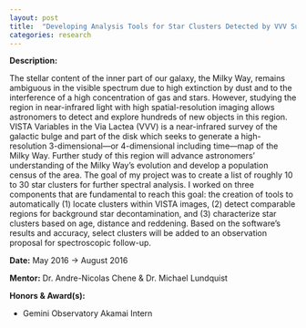 ```yaml
---
layout: post
title:  "Developing Analysis Tools for Star Clusters Detected by VVV Survey"
categories: research
---
```


**Description:**

The stellar content of the inner part of our galaxy, the Milky Way, remains ambiguous in the visible spectrum due to high extinction by dust and to the interference of a high concentration of gas and stars. However, studying the region in near-infrared light with high spatial-resolution imaging allows astronomers to detect and explore hundreds of new objects in this region. VISTA Variables in the Via Lactea (VVV) is a near-infrared survey of the galactic bulge and part of the disk which seeks to generate a high-resolution 3-dimensional—or 4-dimensional including time—map of the Milky Way. Further study of this region will advance astronomers’ understanding of the Milky Way’s evolution and develop a population census of the area. The goal of my project was to create a list of roughly 10 to 30 star clusters for further spectral analysis. I worked on three components that are fundamental to reach this goal: the creation of tools to automatically (1) locate clusters within VISTA images, (2) detect comparable regions for background star decontamination, and (3) characterize star clusters based on age, distance and reddening. Based on the software’s results and accuracy, select clusters will be added to an observation proposal for spectroscopic follow-up.


**Date:** May 2016 → August 2016

**Mentor:** Dr. Andre-Nicolas Chene & Dr. Michael Lundquist

**Honors & Award(s):**

- Gemini Observatory Akamai Intern
